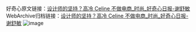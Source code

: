 好奇心原文链接：[设计师的坚持？高冷 Celine 不做电商_时尚_好奇心日报-谢舒敏](https://www.qdaily.com/articles/8953.html)
WebArchive归档链接：[设计师的坚持？高冷 Celine 不做电商_时尚_好奇心日报-谢舒敏](http://web.archive.org/web/20190623153636/https://www.qdaily.com/articles/8953.html)
![image](http://ww3.sinaimg.cn/large/007d5XDply1g3ve1wmck6j30u03uue81)